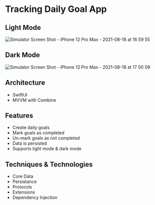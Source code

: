 # Tracking Daily Goal App
## Light Mode 
![Simulator Screen Shot - iPhone 12 Pro Max - 2021-08-18 at 16 59 55](https://user-images.githubusercontent.com/35964099/129933431-d7d9959e-fbe8-42d2-94ea-29ea40308bc4.png)
## Dark Mode
![Simulator Screen Shot - iPhone 12 Pro Max - 2021-08-18 at 17 00 09](https://user-images.githubusercontent.com/35964099/129933634-453a2121-8e69-41ca-911b-cf59ccac4d04.png)

## Architecture
- SwiftUI
- MVVM with Combine

## Features
- Create daily goals
- Mark goals as completed
- Un-mark goals as not completed
- Data is persisted
- Supports light mode & dark mode

## Techniques & Technologies
- Core Data
- Persistance
- Protocols
- Extensions
- Dependency Injection
